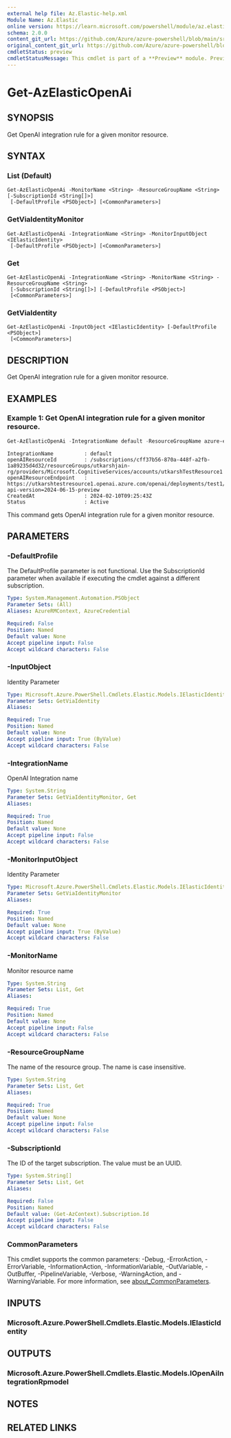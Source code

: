 ```yaml
---
external help file: Az.Elastic-help.xml
Module Name: Az.Elastic
online version: https://learn.microsoft.com/powershell/module/az.elastic/get-azelasticopenai
schema: 2.0.0
content_git_url: https://github.com/Azure/azure-powershell/blob/main/src/Elastic/Elastic/help/Get-AzElasticOpenAi.md
original_content_git_url: https://github.com/Azure/azure-powershell/blob/main/src/Elastic/Elastic/help/Get-AzElasticOpenAi.md
cmdletStatus: preview
cmdletStatusMessage: This cmdlet is part of a **Preview** module. Preview versions aren't recommended for use in production environments. For more information, see https://aka.ms/azps-refstatus.
---
```


# Get-AzElasticOpenAi

## SYNOPSIS
Get OpenAI integration rule for a given monitor resource.

## SYNTAX

### List (Default)
```
Get-AzElasticOpenAi -MonitorName <String> -ResourceGroupName <String> [-SubscriptionId <String[]>]
 [-DefaultProfile <PSObject>] [<CommonParameters>]
```

### GetViaIdentityMonitor
```
Get-AzElasticOpenAi -IntegrationName <String> -MonitorInputObject <IElasticIdentity>
 [-DefaultProfile <PSObject>] [<CommonParameters>]
```

### Get
```
Get-AzElasticOpenAi -IntegrationName <String> -MonitorName <String> -ResourceGroupName <String>
 [-SubscriptionId <String[]>] [-DefaultProfile <PSObject>]
 [<CommonParameters>]
```

### GetViaIdentity
```
Get-AzElasticOpenAi -InputObject <IElasticIdentity> [-DefaultProfile <PSObject>]
 [<CommonParameters>]
```

## DESCRIPTION
Get OpenAI integration rule for a given monitor resource.

## EXAMPLES

### Example 1: Get OpenAI integration rule for a given monitor resource.
```powershell
Get-AzElasticOpenAi -IntegrationName default -ResourceGroupName azure-elastic-test -MonitorName elastic-pwsh02
```

```output
IntegrationName          : default
openAIResourceId         : /subscriptions/cff37b56-870a-448f-a2fb-1a89235d4d32/resourceGroups/utkarshjain-rg/providers/Microsoft.CognitiveServices/accounts/utkarshTestResource1
openAIResourceEndpoint   : https://utkarshtestresource1.openai.azure.com/openai/deployments/test1/chat/completions?api-version=2024-06-15-preview
CreatedAt                : 2024-02-10T09:25:43Z
Status                   : Active
```

This command gets OpenAI integration rule for a given monitor resource.

## PARAMETERS

### -DefaultProfile
The DefaultProfile parameter is not functional.
Use the SubscriptionId parameter when available if executing the cmdlet against a different subscription.

```yaml
Type: System.Management.Automation.PSObject
Parameter Sets: (All)
Aliases: AzureRMContext, AzureCredential

Required: False
Position: Named
Default value: None
Accept pipeline input: False
Accept wildcard characters: False
```

### -InputObject
Identity Parameter

```yaml
Type: Microsoft.Azure.PowerShell.Cmdlets.Elastic.Models.IElasticIdentity
Parameter Sets: GetViaIdentity
Aliases:

Required: True
Position: Named
Default value: None
Accept pipeline input: True (ByValue)
Accept wildcard characters: False
```

### -IntegrationName
OpenAI Integration name

```yaml
Type: System.String
Parameter Sets: GetViaIdentityMonitor, Get
Aliases:

Required: True
Position: Named
Default value: None
Accept pipeline input: False
Accept wildcard characters: False
```

### -MonitorInputObject
Identity Parameter

```yaml
Type: Microsoft.Azure.PowerShell.Cmdlets.Elastic.Models.IElasticIdentity
Parameter Sets: GetViaIdentityMonitor
Aliases:

Required: True
Position: Named
Default value: None
Accept pipeline input: True (ByValue)
Accept wildcard characters: False
```

### -MonitorName
Monitor resource name

```yaml
Type: System.String
Parameter Sets: List, Get
Aliases:

Required: True
Position: Named
Default value: None
Accept pipeline input: False
Accept wildcard characters: False
```

### -ResourceGroupName
The name of the resource group.
The name is case insensitive.

```yaml
Type: System.String
Parameter Sets: List, Get
Aliases:

Required: True
Position: Named
Default value: None
Accept pipeline input: False
Accept wildcard characters: False
```

### -SubscriptionId
The ID of the target subscription.
The value must be an UUID.

```yaml
Type: System.String[]
Parameter Sets: List, Get
Aliases:

Required: False
Position: Named
Default value: (Get-AzContext).Subscription.Id
Accept pipeline input: False
Accept wildcard characters: False
```

### CommonParameters
This cmdlet supports the common parameters: -Debug, -ErrorAction, -ErrorVariable, -InformationAction, -InformationVariable, -OutVariable, -OutBuffer, -PipelineVariable, -Verbose, -WarningAction, and -WarningVariable. For more information, see [about_CommonParameters](http://go.microsoft.com/fwlink/?LinkID=113216).

## INPUTS

### Microsoft.Azure.PowerShell.Cmdlets.Elastic.Models.IElasticIdentity

## OUTPUTS

### Microsoft.Azure.PowerShell.Cmdlets.Elastic.Models.IOpenAiIntegrationRpmodel

## NOTES

## RELATED LINKS
